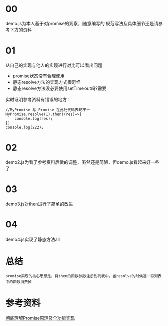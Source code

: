 # 00
demo.js为本人基于对promise的观察，随意编写的
规范写法及具体细节还是请参考下方的资料

# 01
从自己的实现与他人的实现进行对比可以看出问题
- promise状态没有合理使用
- 静态resolve方法的实现方式很奇怪
- 静态resolve方法没必要使用setTimeout吗?需要

实时证明参考资料有错误的地方：
```
//MyPromise 与 Promise 在此处代码表现不一
MyPromise.resolve(1).then((res)=>{
    console.log(res);
})
console.log(222);
```

# 02
demo2.js为看了参考资料后做的调整，虽然还是简陋，但demo.js看起来好一些了

# 03
demo3.js对then进行了简单的改进

# 04 
demo4.js实现了静态方法all

# 总结
    promise实现的核心思想是，将then的函数参数注册到列表中，当resolve的时候逐一将列表中的函数消费掉

# 参考资料
[彻底理解Promise原理及全功能实现](https://juejin.cn/post/6866372840451473415)